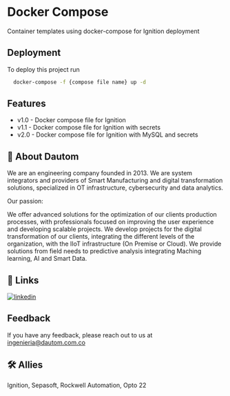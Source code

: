 
# Docker Compose

Container templates using docker-compose for Ignition deployment

## Deployment

To deploy this project run

```bash
  docker-compose -f {compose file name} up -d
```


## Features

- v1.0 - Docker compose file for Ignition
- v1.1 - Docker compose file for Ignition with secrets
- v2.0 - Docker compose file for Ignition with MySQL and secrets



## 🚀 About Dautom
We are an engineering company founded in 2013. We are system integrators and providers of Smart Manufacturing and digital transformation solutions, specialized in OT infrastructure, cybersecurity and data analytics.

Our passion: 

We offer advanced solutions for the optimization of our clients production processes, with professionals focused on improving the user experience and developing scalable projects. We develop projects for the digital transformation of our clients, integrating the different levels of the organization, with the IIoT infrastructure (On Premise or Cloud). We provide solutions from field needs to predictive analysis integrating Maching learning, AI and Smart Data.


## 🔗 Links
[![linkedin](https://img.shields.io/badge/linkedin-0A66C2?style=for-the-badge&logo=linkedin&logoColor=white)](https://www.linkedin.com/company/dautom/?originalSubdomain=mq/)



## Feedback

If you have any feedback, please reach out to us at ingenieria@dautom.com.co


## 🛠 Allies
Ignition, Sepasoft, Rockwell Automation, Opto 22

